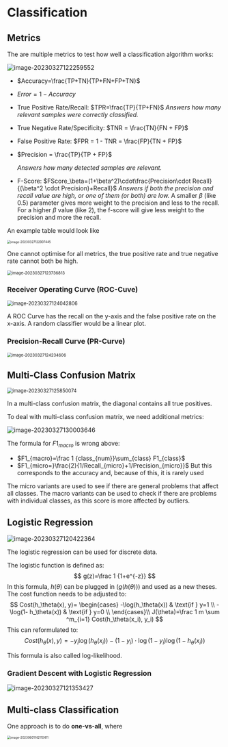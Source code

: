 # Classification

## Metrics

The are multiple metrics to test how well a classification algorithm works:

![image-20230327122259552](res/Classification/image-20230327122259552.png)

* $Accuracy=\frac{TP+TN}{TP+FN+FP+TN}$

* $Error=1-Accuracy$

* True Positive Rate/Recall: $TPR=\frac{TP}{TP+FN}$
  *Answers how many relevant samples were correctly classified.*

* True Negative Rate/Specificity: $TNR = \frac{TN}{FN + FP}$

* False Positive Rate: $FPR = 1 - TNR = \frac{FP}{TN + FP}$

* $Precision = \frac{TP}{TP + FP}$

  *Answers how many detected samples are relevant.*

* F-Score: $FScore_\beta=(1+\beta^2)\cdot\frac{Precision\cdot Recall}{(\beta^2 \cdot Precision)+Recall}$
  *Answers if both the precision and recall value are high, or one of them (or both) are low.* A smaller $\beta$ (like 0.5) parameter gives more weight to the precision and less to the recall. For a higher $\beta$ value (like 2), the f-score will give less weight to the precision and more the recall.

An example table would look like 

<img src="res/Classification/image-20230327122907445.png" alt="image-20230327122907445" style="zoom:50%;" />

One cannot optimise for all metrics, the true positive rate and true negative rate cannot both be high.

<img src="res/Classification/image-20230327123736813.png" alt="image-20230327123736813" style="zoom:67%;" />

### Receiver Operating Curve (ROC-Cuve)

<img src="res/Classification/image-20230327124042806.png" alt="image-20230327124042806" style="zoom:80%;" />

A ROC Curve has the recall on the y-axis and the false positive rate on the x-axis. A random classifier would be a linear plot.

### Precision-Recall Curve (PR-Curve)

<img src="res/Classification/image-20230327124234606.png" alt="image-20230327124234606" style="zoom:67%;" />



## Multi-Class Confusion Matrix

<img src="res/Classification/image-20230327125850074.png" alt="image-20230327125850074" style="zoom:80%;" />

In a multi-class confusion matrix, the diagonal contains all true positives. 

To deal with multi-class confusion matrix, we need additional metrics:

![image-20230327130003646](res/Classification/image-20230327130003646.png)

The formula for $F1_{macro}$ is wrong above:  

* $F1_{macro}=\frac 1 {class_{num}}\sum_{class} F1_{class}$
* $F1_{micro=}\frac{2}{1/Recall_{micro}+1/Precision_{micro}}$
  But this corresponds to the accuracy and, because of this, it is rarely used

The micro variants are used to see if there are general problems that affect all classes. The macro variants can be used to check if there are problems with individual classes, as this score is more affected by outliers.

## Logistic Regression

![image-20230327120422364](res/Classification/image-20230327120422364.png)

The logistic regression can be used for discrete data. 

The logistic function is defined as:
$$
g(z)=\frac 1 {1+e^{-z}}
$$
In this formula, $h(\theta)$ can be plugged in ($g(h(\theta))$) and used as a new theses. The cost function needs to be adjusted to:
$$
Cost(h_\theta(x), y)=
\begin{cases}
-\log(h_\theta(x)) & \text{if } y=1 \\
-\log(1- h_\theta(x)) & \text{if } y=0 \\
\end{cases}\\
J(\theta)=\frac 1 m \sum ^m_{i=1} Cost(h_\theta(x_i), y_i)
$$
This can reformulated to:
$$
Cost(h_\theta(x), y) = -y_i\log (h_\theta(x_i))-(1-y_i)\cdot \log(1-y_i)\log(1-h_\theta(x_i))
$$

This formula is also called log-likelihood.

### Gradient Descent with Logistic Regression

![image-20230327121353427](res/Classification/image-20230327121353427.png)

## Multi-class Classification

One approach is to do **one-vs-all**, where 

<img src="res/Classification/image-20230601142110411.png" alt="image-20230601142110411" style="zoom:50%;" />
